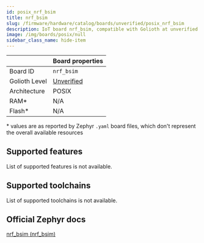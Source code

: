 ```yaml
---
id: posix_nrf_bsim
title: nrf_bsim
slug: /firmware/hardware/catalog/boards/unverified/posix_nrf_bsim
description: IoT board nrf_bsim, compatible with Golioth at unverified level.
image: /img/boards/posix/null
sidebar_class_name: hide-item
---
```


[//]: # (This is an auto-generated file, do not edit! Changes to it will be lost upon re-generation)



|                | Board properties     |
| -------------  | -------------------- |
| Board ID       | `nrf_bsim` |
| Golioth Level  | [Unverified](/firmware/hardware#unverified-boards) |
| Architecture   | POSIX |
| RAM*           | N/A |
| Flash*         | N/A |

\* values are as reported by Zephyr `.yaml` board files, which don't represent the overall available resources



## Supported features

List of supported features is not available.

## Supported toolchains

List of supported toolchains is not available.

## Official Zephyr docs

[nrf_bsim (nrf_bsim)](https://docs.zephyrproject.org/3.6.0/boards/posix/nrf_bsim/doc/index.html)

